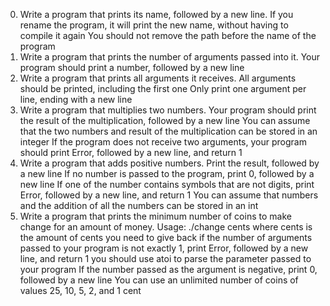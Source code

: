 0. Write a program that prints its name, followed by a new line.
	If you rename the program, it will print the new name, without having to compile it again
	You should not remove the path before the name of the program
1. Write a program that prints the number of arguments passed into it.
	Your program should print a number, followed by a new line
2. Write a program that prints all arguments it receives.
	All arguments should be printed, including the first one
	Only print one argument per line, ending with a new line
3. Write a program that multiplies two numbers.
	Your program should print the result of the multiplication, followed by a new line
	You can assume that the two numbers and result of the multiplication can be stored in an integer
	If the program does not receive two arguments, your program should print Error, followed by a new line, and return 1
4. Write a program that adds positive numbers.
	Print the result, followed by a new line
	If no number is passed to the program, print 0, followed by a new line
	If one of the number contains symbols that are not digits, print Error, followed by a new line, and return 1
	You can assume that numbers and the addition of all the numbers can be stored in an int
5. Write a program that prints the minimum number of coins to make change for an amount of money.
	Usage: ./change cents
	where cents is the amount of cents you need to give back
	if the number of arguments passed to your program is not exactly 1, print Error, followed by a new line, and return 1
	you should use atoi to parse the parameter passed to your program
	If the number passed as the argument is negative, print 0, followed by a new line
	You can use an unlimited number of coins of values 25, 10, 5, 2, and 1 cent
